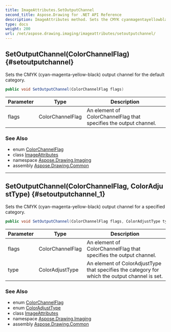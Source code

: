 ```yaml
---
title: ImageAttributes.SetOutputChannel
second_title: Aspose.Drawing for .NET API Reference
description: ImageAttributes method. Sets the CMYK cyanmagentayellowblack output channel for the default category
type: docs
weight: 200
url: /net/aspose.drawing.imaging/imageattributes/setoutputchannel/
---
```

## SetOutputChannel(ColorChannelFlag) {#setoutputchannel}

Sets the CMYK (cyan-magenta-yellow-black) output channel for the default category.

```csharp
public void SetOutputChannel(ColorChannelFlag flags)
```

| Parameter | Type | Description |
| --- | --- | --- |
| flags | ColorChannelFlag | An element of ColorChannelFlag that specifies the output channel. |

### See Also

* enum [ColorChannelFlag](../../colorchannelflag/)
* class [ImageAttributes](../)
* namespace [Aspose.Drawing.Imaging](../../imageattributes/)
* assembly [Aspose.Drawing.Common](../../../)

---

## SetOutputChannel(ColorChannelFlag, ColorAdjustType) {#setoutputchannel_1}

Sets the CMYK (cyan-magenta-yellow-black) output channel for a specified category.

```csharp
public void SetOutputChannel(ColorChannelFlag flags, ColorAdjustType type)
```

| Parameter | Type | Description |
| --- | --- | --- |
| flags | ColorChannelFlag | An element of ColorChannelFlag that specifies the output channel. |
| type | ColorAdjustType | An element of ColorAdjustType that specifies the category for which the output channel is set. |

### See Also

* enum [ColorChannelFlag](../../colorchannelflag/)
* enum [ColorAdjustType](../../coloradjusttype/)
* class [ImageAttributes](../)
* namespace [Aspose.Drawing.Imaging](../../imageattributes/)
* assembly [Aspose.Drawing.Common](../../../)


